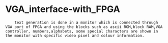 # VGA_interface-with_FPGA
        text generation is done in a monitor which is connected through VGA port of FPGA and using the blocks such as ascii ROM,block RAM,VGA controller, numbers,alphabets, some special characters are shown in the monitor with specific video pixel and colour information.
        
